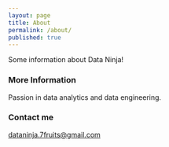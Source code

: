 ```yaml
---
layout: page
title: About
permalink: /about/
published: true
---
```


Some information about Data Ninja!

### More Information

Passion in data analytics and data engineering. 

### Contact me

[dataninja.7fruits@gmail.com](mailto:dataninja.7fruits@gmail.com)
